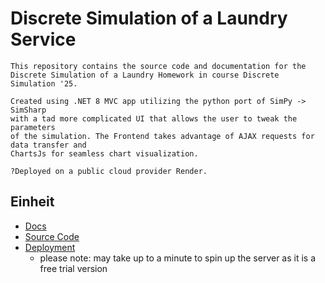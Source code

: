 # Discrete Simulation of a Laundry Service

    This repository contains the source code and documentation for the
    Discrete Simulation of a Laundry Homework in course Discrete Simulation '25.

    Created using .NET 8 MVC app utilizing the python port of SimPy -> SimSharp 
    with a tad more complicated UI that allows the user to tweak the parameters 
    of the simulation. The Frontend takes advantage of AJAX requests for data transfer and
    ChartsJs for seamless chart visualization.

    ?Deployed on a public cloud provider Render.

## Einheit
- [Docs](/docs/Beleg2-DS-Wascherei-IvanRusev.md)
- [Source Code](/src/DiscreteSim.Wascherei/Services/SimulationService.cs)
- [Deployment](https://ds-laundromat-simsharp.onrender.com)
    - please note: may take up to a minute to spin up the server as it is a free trial version